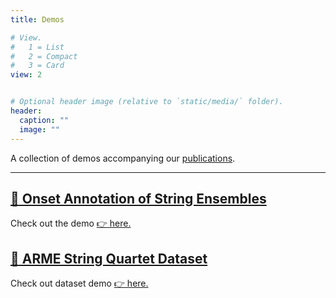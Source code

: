 ```yaml
---
title: Demos

# View.
#   1 = List
#   2 = Compact
#   3 = Card
view: 2


# Optional header image (relative to `static/media/` folder).
header:
  caption: ""
  image: ""
---
```


A collection of demos accompanying our [publications](/publication).

--------------------------------------

## [:violin: Onset Annotation of String Ensembles](/demos/onset-annotation.html)
Check out the demo [:point_right: here.](/demos/onset-annotation.html)

## [:violin: ARME String Quartet Dataset](/demos/sqd.html)
Check out dataset demo [:point_right: here.](/demos/sqd.html)
